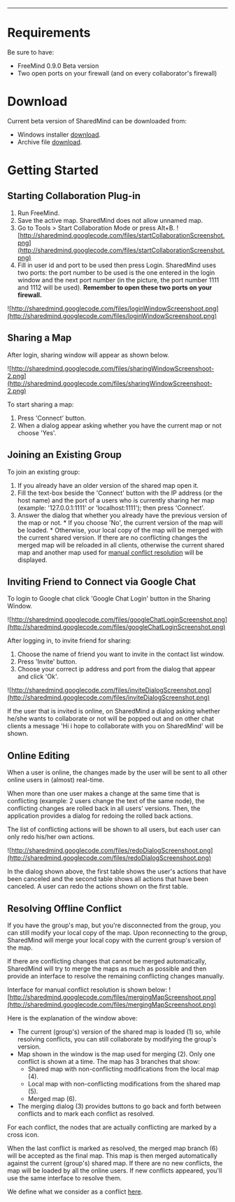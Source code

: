 


---

# Requirements #
Be sure to have:
  * FreeMind 0.9.0 Beta version
  * Two open ports on your firewall (and on every collaborator's firewall)


# Download #

Current beta version of SharedMind can be downloaded from:
  * Windows installer [download](http://sharedmind.googlecode.com/files/SharedMind-b2_win-installer.exe).
  * Archive file [download](http://sharedmind.googlecode.com/files/SharedMind-b2.zip).

# Getting Started #

## Starting Collaboration Plug-in ##

  1. Run FreeMind.
  1. Save the active map. SharedMind does not allow unnamed map.
  1. Go to Tools > Start Collaboration Mode or press Alt+B. ![http://sharedmind.googlecode.com/files/startCollaborationScreenshot.png](http://sharedmind.googlecode.com/files/startCollaborationScreenshot.png)
  1. Fill in user id and port to be used then press Login. SharedMind uses two ports: the port number to be used is the one entered in the login window and the next port number (in the picture, the port number 1111 and 1112 will be used).
**Remember to open these two ports on your firewall.**

![http://sharedmind.googlecode.com/files/loginWindowScreenshoot.png](http://sharedmind.googlecode.com/files/loginWindowScreenshoot.png)

## Sharing a Map ##

After login, sharing window will appear as shown below.

![http://sharedmind.googlecode.com/files/sharingWindowScreenshoot-2.png](http://sharedmind.googlecode.com/files/sharingWindowScreenshoot-2.png)

To start sharing a map:
  1. Press 'Connect' button.
  1. When a dialog appear asking whether you have the current map or not choose 'Yes'.

## Joining an Existing Group ##

To join an existing group:
  1. If you already have an older version of the shared map open it.
  1. Fill the text-box beside the 'Connect' button with the IP address (or the host name) and the port of a users who is currently sharing her map (example: '127.0.0.1:1111' or 'localhost:1111'); then press 'Connect'.
  1. Answer the dialog that whether you already have the previous version of the map or not.
    * If you choose 'No', the current version of the map will be loaded.
    * Otherwise, your local copy of the map will be merged with the current shared version. If there are no conflicting changes the merged map will be reloaded in all clients, otherwise the current shared map and another map used for [manual conflict resolution](UserGuide#Resolving_Offline_Conflict.md) will be displayed.

## Inviting Friend to Connect via Google Chat ##

To login to Google chat click 'Google Chat Login' button in the Sharing Window.

![http://sharedmind.googlecode.com/files/googleChatLoginScreenshot.png](http://sharedmind.googlecode.com/files/googleChatLoginScreenshot.png)

After logging in, to invite friend for sharing:
  1. Choose the name of friend you want to invite in the contact list window.
  1. Press 'Invite' button.
  1. Choose your correct ip address and port from the dialog that appear and click 'Ok'.

![http://sharedmind.googlecode.com/files/inviteDialogScreenshot.png](http://sharedmind.googlecode.com/files/inviteDialogScreenshot.png)

If the user that is invited is online, on SharedMind a dialog asking whether he/she wants to collaborate or not will be popped out and on other chat clients a message 'Hi i hope to collaborate with you on SharedMind' will be shown.


## Online Editing ##

When a user is online, the changes made by the user will be sent to all other online users in (almost) real-time.

When more than one user makes a change at the same time that is conflicting (example: 2 users change the text of the same node), the conflicting changes are rolled back in all users' versions. Then, the application provides a dialog for redoing the rolled back actions.

The list of conflicting actions will be shown to all users, but each user can only redo his/her own actions.

![http://sharedmind.googlecode.com/files/redoDialogScreenshoot.png](http://sharedmind.googlecode.com/files/redoDialogScreenshoot.png)

In the dialog shown above, the first table shows the user's actions that have been canceled and the second table shows all actions that have been canceled. A user can redo the actions shown on the first table.

## Resolving Offline Conflict ##

If you have the group's map, but you're disconnected from the group, you can still modify your local copy of the map. Upon reconnecting to the group, SharedMind will merge your local copy with the current group's version of the map.

If there are conflicting changes that cannot be merged automatically, SharedMind will try to merge the maps as much as possible and then provide an interface to resolve the remaining conflicting changes manually.

Interface for manual conflict resolution is shown below:
![http://sharedmind.googlecode.com/files/mergingMapScreenshoot.png](http://sharedmind.googlecode.com/files/mergingMapScreenshoot.png)

Here is the explanation of the window above:
  * The current (group's) version of the shared map is loaded (1) so, while resolving conflicts, you can still collaborate by modifying the group's version.
  * Map shown in the window is the map used for merging (2). Only one conflict is shown at a time. The map has 3 branches that show:
    * Shared map with non-conflicting modifications from the local map (4).
    * Local map with non-conflicting modifications from the shared map (5).
    * Merged map (6).
  * The merging dialog (3) provides buttons to go back and forth between conflicts and to mark each conflict as resolved.

For each conflict, the nodes that are actually conflicting are marked by a cross icon.

When the last conflict is marked as resolved, the merged map branch (6) will be accepted as the final map. This map is then merged automatically against the current (group's) shared map. If there are no new conflicts, the map will be loaded by all the online users. If new conflicts appeared, you'll use the same interface to resolve them.

We define what we consider as a conflict [here](ConflictDefinition.md).